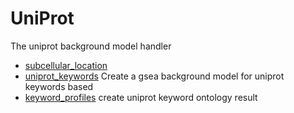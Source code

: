 # UniProt

The uniprot background model handler

+ [subcellular_location](UniProt/subcellular_location.1) 
+ [uniprot_keywords](UniProt/uniprot_keywords.1) Create a gsea background model for uniprot keywords based
+ [keyword_profiles](UniProt/keyword_profiles.1) create uniprot keyword ontology result
